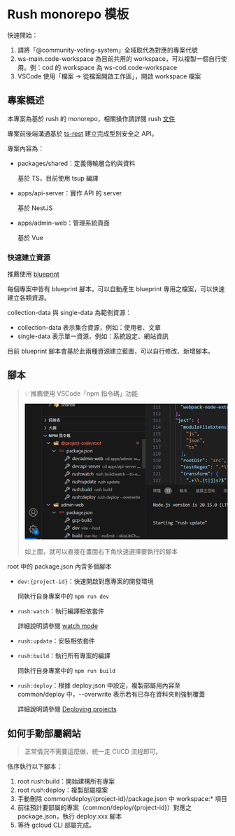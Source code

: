 # Rush monorepo 模板

快速開始：

1. 請將「@community-voting-system」全域取代為對應的專案代號
1. ws-main.code-workspace 為目前共用的 workspace，可以複製一個自行使用。例：cod 的 workspace 為 ws-cod.code-workspace
1. VSCode 使用「檔案 -> 從檔案開啟工作區」，開啟 workspace 檔案

## 專案概述

本專案為基於 rush 的 monorepo，相關操作請詳閱 rush [文件](https://rushjs.io/zh-cn/pages/developer/everyday_commands/)

專案前後端溝通基於 [ts-rest](https://ts-rest.com/docs/intro) 建立完成型別安全之 API。

專案內容為：

- packages/shared：定義傳輸層合約與資料

  基於 TS，目前使用 tsup 編譯

- apps/api-server：實作 API 的 server

  基於 NestJS

- apps/admin-web：管理系統頁面

  基於 Vue

### 快速建立資源

推薦使用 [blueprint](https://marketplace.visualstudio.com/items?itemName=teamchilla.blueprint)

每個專案中皆有 blueprint 腳本，可以自動產生 blueprint 專用之檔案，可以快速建立各類資源。

collection-data 與 single-data 為範例資源：

- collection-data 表示集合資源，例如：使用者、文章
- single-data 表示單一資源，例如：系統設定、網站資訊

目前 blueprint 腳本會基於此兩種資源建立藍圖，可以自行修改、新增腳本。

## 腳本

> 💡 推薦使用 VSCode「npm 指令碼」功能
>
> ![npm npm 指令碼](doc/image.png)
>
> 如上圖，就可以直接在畫面右下角快速選擇要執行的腳本

root 中的 package.json 內含多個腳本

- `dev:{project-id}`：快速開啟對應專案的開發環境

  同執行自身專案中的 `npm run dev`

- `rush:watch`：執行編譯相依套件

  詳細說明請參閱 [watch mode](https://rushjs.io/zh-cn/pages/advanced/watch_mode/)

- `rush:update`：安裝相依套件

- `rush:build`：執行所有專案的編譯

  同執行自身專案中的 `npm run build`

- `rush:deploy`：根據 deploy.json 中設定，複製部屬用內容至 common/deploy 中，--overwrite 表示若有已存在資料夾則強制覆蓋

  詳細說明請參閱 [Deploying projects](https://rushjs.io/pages/maintainer/deploying/)

## 如何手動部屬網站

> 正常情況不需要這麼做，統一走 CI/CD 流程即可。

依序執行以下腳本：

1. root rush:build：開始建構所有專案
1. root rush:deploy：複製部屬檔案
1. 手動刪除 common/deploy/{project-id}/package.json 中 workspace:* 項目
1. 前往預計要部屬的專案（common/deploy/{project-id}）對應之 package.json，執行 deploy:xxx 腳本
1. 等待 gcloud CLI 部屬完成。
